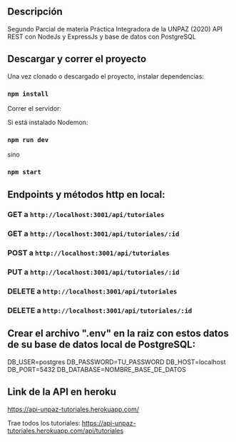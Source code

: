 ## Descripción

Segundo Parcial de materia Práctica Integradora de la UNPAZ (2020)
API REST con NodeJs y ExpressJs y base de datos con PostgreSQL


## Descargar y correr el proyecto

Una vez clonado o descargado el proyecto, instalar dependencias:

### `npm install`

Correr el servidor:

Si está instalado Nodemon:

### `npm run dev`

sino

### `npm start`


## Endpoints y métodos http en local:

### GET a `http://localhost:3001/api/tutoriales`

### GET a `http://localhost:3001/api/tutoriales/:id`

### POST a `http://localhost:3001/api/tutoriales`

### PUT a `http://localhost:3001/api/tutoriales/:id`

### DELETE a `http://localhost:3001/api/tutoriales`

### DELETE a `http://localhost:3001/api/tutoriales/:id`


## Crear el archivo ".env" en la raiz con estos datos de su base de datos local de PostgreSQL:
DB_USER=postgres
DB_PASSWORD=TU_PASSWORD
DB_HOST=localhost
DB_PORT=5432
DB_DATABASE=NOMBRE_BASE_DE_DATOS


## Link de la API en heroku

https://api-unpaz-tutoriales.herokuapp.com/

Trae todos los tutoriales: https://api-unpaz-tutoriales.herokuapp.com/api/tutoriales

